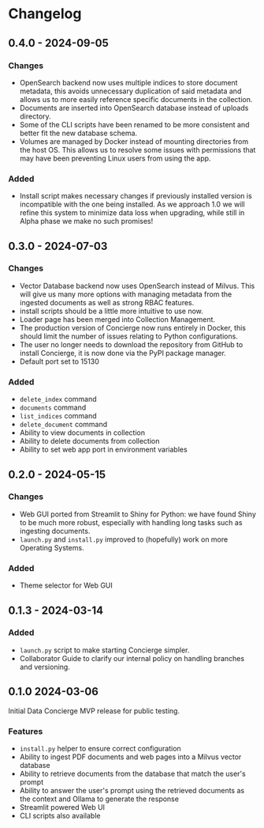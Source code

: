 # Changelog

## 0.4.0 - 2024-09-05

### Changes

- OpenSearch backend now uses multiple indices to store document metadata, this avoids unnecessary duplication of said metadata and allows us to more easily reference specific documents in the collection.
- Documents are inserted into OpenSearch database instead of uploads directory.
- Some of the CLI scripts have been renamed to be more consistent and better fit the new database schema.
- Volumes are managed by Docker instead of mounting directories from the host OS. This allows us to resolve some issues with permissions that may have been preventing Linux users from using the app.

### Added

- Install script makes necessary changes if previously installed version is incompatible with the one being installed. As we approach 1.0 we will refine this system to minimize data loss when upgrading, while still in Alpha phase we make no such promises!

## 0.3.0 - 2024-07-03

### Changes

- Vector Database backend now uses OpenSearch instead of Milvus. This will give us many more options with managing metadata from the ingested documents as well as strong RBAC features.
- install scripts should be a little more intuitive to use now.
- Loader page has been merged into Collection Management.
- The production version of Concierge now runs entirely in Docker, this should limit the number of issues relating to Python configurations.
- The user no longer needs to download the repository from GitHub to install Concierge, it is now done via the PyPI package manager.
- Default port set to 15130

### Added

- `delete_index` command
- `documents` command
- `list_indices` command
- `delete_document` command
- Ability to view documents in collection
- Ability to delete documents from collection
- Ability to set web app port in environment variables

## 0.2.0 - 2024-05-15

### Changes

- Web GUI ported from Streamlit to Shiny for Python: we have found Shiny to be much more robust, especially with handling long tasks such as ingesting documents.
- `launch.py` and `install.py` improved to (hopefully) work on more Operating Systems.

### Added

- Theme selector for Web GUI

## 0.1.3 - 2024-03-14

### Added

- `launch.py` script to make starting Concierge simpler.
- Collaborator Guide to clarify our internal policy on handling branches and versioning.

## 0.1.0 2024-03-06

Initial Data Concierge MVP release for public testing.

### Features

- `install.py` helper to ensure correct configuration
- Ability to ingest PDF documents and web pages into a Milvus vector database
- Ability to retrieve documents from the database that match the user's prompt
- Ability to answer the user's prompt using the retrieved documents as the context and Ollama to generate the response
- Streamlit powered Web UI
- CLI scripts also available



